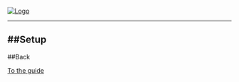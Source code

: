 [![Logo]({{{rel_path}}}images/logo.png)]({{{rel_path}}}index.html#guide)

---

##Setup
---



##Back

[To the guide]({{{rel_path}}}index.html#guide)

<br/><br/><br/>
<br/><br/><br/>